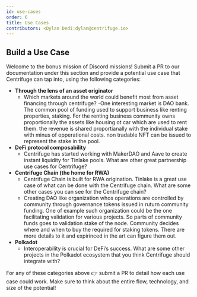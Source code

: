 ```yaml
---
id: use-cases
order: 6
title: Use Cases
contributors: <Dylan Dedi:dylan@centrifuge.io>
---
```


## Build a Use Case

Welcome to the bonus mission of Discord missions!
Submit a PR to our documentation under this section and provide a potential use case that Centrifuge can tap into, using the following categories:

- **Through the lens of an asset originator**
  - Which markets around the world could benefit most from asset financing through centrifuge?
  -One interesting market is DAO bank. The common pool of funding used to support business like renting properties, staking. For the renting business community owns proportionally the assets like housing ot car which are used to rent them. the revenue is shared proportianally with the individual stake with minus of opperational costs. non tradable NFT can be issued to represent the stake in the pool.   
- **DeFi protocol composability**
  - Centrifuge has started working with MakerDAO and Aave to create instant liquidity for Tinlake pools. What are other great partnership use cases for Centrifuge?
- **Centrifuge Chain (the home for RWA)**
  - Centrifuge Chain is built for RWA origination. Tinlake is a great use case of what can be done with the Centrifuge chain. What are some other cases you can see for the Centrifuge chain?
  - Creating DAO like organization whos operations are controlled by community through governance tokens issued in ruturn community funding. One of example such organization could be the one facilitating validation for various projects. So parts of community funds goes to validation stake of the node. Community decides where and when to buy the required for staking tokens. There are more details to it and expirinced in the art can figure them out.
- **Polkadot**
  - Interoperability is crucial for DeFi’s success. What are some other projects in the Polkadot ecosystem that you think Centrifuge should integrate with?

For any of these categories above 👉 submit a PR to detail how each use case could work. Make sure to think about the entire flow, technology, and size of the potential!
